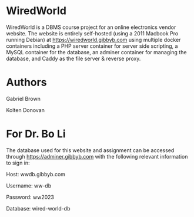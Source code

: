 # WiredWorld
WiredWorld is a DBMS course project for an online electronics vendor website. The website is entirely self-hosted (using a 2011 Macbook Pro running Debian) at https://wiredworld.gibbyb.com using multiple docker containers including a PHP server container for server side scripting, a MySQL container for the database, an adminer container for managing the database, and Caddy as the file server & reverse proxy. 

# Authors

Gabriel Brown

Kolten Donovan

# For Dr. Bo Li

The database used for this website and assignment can be accessed through https://adminer.gibbyb.com with the following relevant information to sign in:

Host: wwdb.gibbyb.com

Username: ww-db

Password: ww2023

Database: wired-world-db
